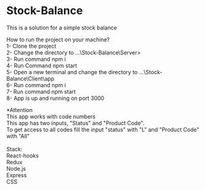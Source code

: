 # Stock-Balance
This is a solution for a simple stock balance<br>

How to run the project on your machine?<br>
1- Clone the project<br>
2- Change the directory to ...\Stock-Balance\Server><br>
3- Run command npm i<br>
4- Run Command npm start<br>
5- Open a new terminal and change the directory to ...\Stock-Balance\Client\app<br>
6- Run command npm i<br>
7- Run command npm start<br>
8-  App is up and running on port 3000<br>

*Attention<br>
This app works with code numbers<br>
This app has two inputs, "Status" and "Product Code".<br>
To get access to all codes fill the input "status" with  "L" and "Product Code" with "All"<br>
<br>
Stack:<br>
React-hooks<br>
Redux<br>
Node.js<br>
Express<br>
CSS<br>
